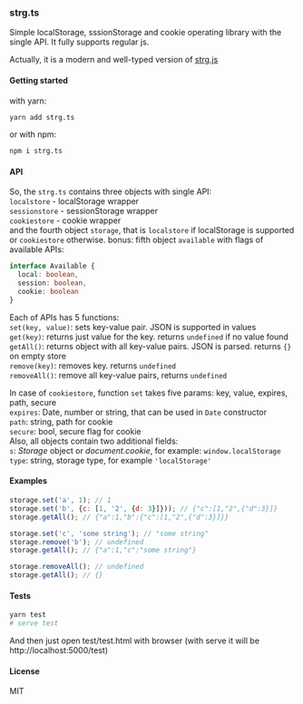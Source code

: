 ### strg.ts
Simple localStorage, sssionStorage and cookie operating library with the single API.
It fully supports regular js.

Actually, it is a modern and well-typed version of [strg.js](https://github.com/fend25/strg.js)

#### Getting started
with yarn:
```bash
yarn add strg.ts
```             
or with npm:
```bash
npm i strg.ts
```

#### API
So, the `strg.ts` contains three objects with single API:<br>
`localstore` - localStorage wrapper<br>
`sessionstore` - sessionStorage wrapper<br>
`cookiestore` - cookie wrapper<br>
and the fourth object `storage`, that is `localstore` if localStorage is supported or `cookiestore` otherwise.
bonus: fifth object `available` with flags of available APIs: 
```typescript
interface Available {
  local: boolean,
  session: boolean,
  cookie: boolean
}
```

Each of APIs has 5 functions:<br>
`set(key, value)`: sets key-value pair. JSON is supported in values<br>
`get(key)`: returns just value for the key. returns `undefined` if no value found<br>
`getAll()`: returns object with all key-value pairs. JSON is parsed. returns `{}` on empty store<br>
`remove(key)`: removes key. returns `undefined`<br>
`removeAll()`: remove all key-value pairs, returns `undefined`<br>

In case of `cookiestore`, function `set` takes five params: key, value, expires, path, secure<br>
`expires`: Date, number or string, that can be used in `Date` constructor<br>
`path`: string, path for cookie<br>
`secure`: bool, secure flag for cookie<br>
Also, all objects contain two additional fields:<br>
`s`: _Storage_ object or _document.cookie_, for example: `window.localStorage`<br>
`type`: string, storage type, for example `'localStorage'`
#### Examples
```javascript
storage.set('a', 1); // 1
storage.set('b', {c: [1, '2', {d: 3}]})); // {"c":[1,"2",{"d":3}]}
storage.getAll(); // {"a":1,"b":{"c":[1,"2",{"d":3}]}}

storage.set('c', 'some string'); // "some string"
storage.remove('b'); // undefined
storage.getAll(); // {"a":1,"c":"some string"}

storage.removeAll(); // undefined
storage.getAll(); // {}
```          

#### Tests
```bash
yarn test                                   
# serve test  
```
And then just open test/test.html with browser (with serve it will be http://localhost:5000/test)

#### License
MIT
